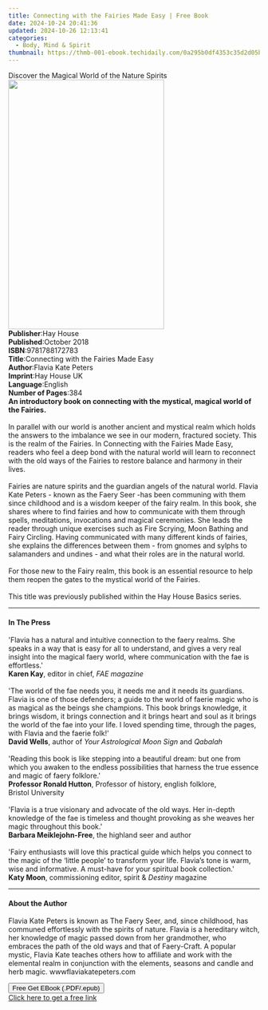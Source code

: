 ```yaml
---
title: Connecting with the Fairies Made Easy | Free Book
date: 2024-10-24 20:41:36
updated: 2024-10-26 12:13:41
categories:
  - Body, Mind & Spirit
thumbnail: https://thmb-001-ebook.techidaily.com/0a295b0df4353c35d2d05b5efe593bebc4d5522e632ebc198feb9e341bf082e6.jpg
---
```

<main id="book-container">
  <div class="flex flex-col">
    <div class="book-brief flex-1 py-6 px-4 sm:p-6 md:py-10 md:px-8">
      <!-- brief-->
      <div class="book-brief-main">
        Discover the Magical World of the Nature Spirits
      </div>
    </div>
    <div
      class="book-meta-info flex-1 grid gap-4 col-start-1 col-end-3 row-start-1 sm:mb-6 sm:grid-cols-4 lg:gap-6 lg:col-start-2 lg:row-end-6 lg:row-span-6 lg:mb-0"
    >
      <div
        class="book-meta-info-left place-content-center mt-4 p-4 text-sm leading-6 col-start-2 col-span-2 dark:text-slate-400"
      >
        <img
          class="w-full h-500 object-cover rounded-lg sm:h-255 sm:col-span-2 lg:col-span-full"
          src="https://img-001-ebook.techidaily.com/2bab9e22050a71337c1fd7a11e4cd57bc40e1926754a237329e9dba31ce19054.jpg"
          alt=""
          width="312"
          height="500"
        />
      </div>
      <div
        class="book-meta-info-right mt-2 col-start-1 row-start-2 col-span-3 self-center"
      >
        <!-- meta data  -->
        <div class="flex flex-col px-4 md:px-8">
          <div class="flex-1">
            <strong>Publisher</strong>:<span class="px-2">Hay House</span>
          </div>
          <div class="flex-1">
            <strong>Published</strong>:<span class="px-2">October 2018</span>
          </div>
          <div class="flex-1">
            <strong>ISBN</strong>:<span class="px-2">9781788172783</span>
          </div>
          <div class="flex-1">
            <strong>Title</strong>:<span class="px-2"
              >Connecting with the Fairies Made Easy</span
            >
          </div>
          <div class="flex-1">
            <strong>Author</strong>:<span class="px-2">Flavia Kate Peters</span>
          </div>
          <div class="flex-1">
            <strong>Imprint</strong>:<span class="px-2">Hay House UK</span>
          </div>
          <div class="flex-1">
            <strong>Language</strong>:<span class="px-2">English</span>
          </div>
          <div class="flex-1">
            <strong>Number of Pages</strong>:<span class="px-2">384</span>
          </div>
        </div>
      </div>
    </div>
    <div class="book-description flex-1 py-6 px-4 sm:p-6 md:py-10 md:px-8">
      <div class="book-description-main">
        <div accordion-content="" id="description">
          <b
            >An introductory book on connecting with the mystical, magical world
            of the Fairies.</b
          ><br /><br />In parallel with our world is another ancient and
          mystical realm which holds the answers to the imbalance we see in our
          modern, fractured society. This is the realm of the Fairies. In
          Connecting with the Fairies Made Easy, readers who feel a deep bond
          with the natural world will learn to reconnect with the old ways of
          the Fairies to restore balance and harmony in their lives.
          <br /><br />Fairies are nature spirits and the guardian angels of the
          natural world. Flavia Kate Peters - known as the Faery Seer -has been
          communing with them since childhood and is a wisdom keeper of the
          fairy realm. In this book, she shares where to find fairies and how to
          communicate with them through spells, meditations, invocations and
          magical ceremonies. She leads the reader through unique exercises such
          as Fire Scrying, Moon Bathing and Fairy Circling. Having communicated
          with many different kinds of fairies, she explains the differences
          between them - from gnomes and sylphs to salamanders and undines - and
          what their roles are in the natural world. <br /><br />For those new
          to the Fairy realm, this book is an essential resource to help them
          reopen the gates to the mystical world of the Fairies.<br /><br />This
          title was previously published within the Hay House Basics series.
        </div>
        <div class="accordion-fader"></div>
      </div>
    </div>
    <div class="book-excerpts flex-1 py-6 px-4 sm:p-6 md:py-10 md:px-8">
      <!-- excerpts-->
      <div class="book-excerpts-main">
        <hr />
        <h4 class="placeholder placeholder-heading">
          <span>In The Press</span>
        </h4>
        <p>
          'Flavia has a natural and intuitive connection to the faery realms.
          She speaks in a way that is easy for all to understand, and gives a
          very real insight into the magical faery world, where communication
          with the fae is effortless.'<br /><b>Karen Kay</b>,
          editor&nbsp;in&nbsp;chief,&nbsp;<i>FAE&nbsp;magazine</i
          ><br /><br />'The world of the fae needs you, it needs me and it needs
          its guardians. Flavia is one of those defenders; a guide to the world
          of faerie magic who is as magical as the beings she champions. This
          book brings knowledge, it brings wisdom, it brings connection and it
          brings heart and soul as it brings the world of the fae into your
          life. I loved spending time, through the pages, with Flavia and the
          faerie folk!'<br /><b>David Wells</b>, author&nbsp;of&nbsp;<i
            >Your Astrological Moon&nbsp;Sign&nbsp;</i
          >and&nbsp;<i>Qabalah</i><br /><br />'Reading this book is like
          stepping into a beautiful dream: but one from which you awaken to the
          endless possibilities that harness the true essence and magic of faery
          folklore.'<br /><b>Professor&nbsp;Ronald&nbsp;Hutton</b>,
          Professor&nbsp;of history, english folklore,
          Bristol&nbsp;University<br /><br />'Flavia is a true visionary and
          advocate of the old ways. Her in-depth knowledge of the fae is
          timeless and thought provoking as she weaves her magic throughout this
          book.'<br /><b>Barbara&nbsp;Meiklejohn-Free</b>, the highland
          seer&nbsp;and&nbsp;author<br /><br />'Fairy enthusiasts will love this
          practical guide which helps you connect to the magic of the ‘little
          people’ to transform your life. Flavia’s tone is warm, wise and
          informative. A must-have for your spiritual book collection.'<br /><b
            >Katy&nbsp;Moon</b
          >, commissioning editor, spirit
          &amp;&nbsp;<i>Destiny&nbsp;</i>magazine
        </p>
      </div>
    </div>
    <div class="book-about-author flex-1 py-6 px-4 sm:p-6 md:py-10 md:px-8">
      <!-- about author-->
      <div class="book-main-author-main">
        <hr />
        <h4 class="placeholder placeholder-heading">
          <span>About the Author</span>
        </h4>
        <p>
          Flavia Kate Peters is known as The Faery Seer, and, since childhood,
          has communed effortlessly with the spirits of nature. Flavia is a
          hereditary witch, her knowledge of magic passed down from her
          grandmother, who embraces the path of the old ways and that of
          Faery-Craft. A popular mystic, Flavia Kate teaches others how to
          affiliate and work with the elemental realm in conjunction with the
          elements, seasons and candle and herb magic. wwwflaviakatepeters.com
        </p>
      </div>
    </div>
    <div class="book-free-get flex-1 py-6 px-4 sm:p-6 md:py-10 md:px-8">
      <button
        id="btn-free-get"
        class="bg-blue-500 hover:bg-blue-700 text-white font-bold py-2 px-4 rounded"
      >
        Free Get EBook (.PDF/.epub)
      </button>
      <div id="countdown-display" class="px-2 text-lg mt-2"></div>
      <a
        id="free-link"
        class="hidden bg-blue-500 hover:bg-blue-700 text-white font-bold py-2 px-4 rounded"
        href="https://www.ebooks.com/en-us/book/96261007/connecting-with-the-fairies-made-easy/flavia-kate-peters/"
        target="_blank"
        >Click here to get a free link</a
      >
    </div>
    <script>
      let countdownTime = 0;
      let countdownInterval = null;
      document
        .getElementById('btn-free-get')
        .addEventListener('click', startCountdown);
      function startCountdown() {
        countdownTime = new Date().getTime() + 60000 * 3;
        countdownInterval = setInterval(updateCountdown, 1000);
        document.getElementById('btn-free-get').disabled = true;
        document
          .getElementById('btn-free-get')
          .classList.add('bg-gray-500', 'cursor-not-allowed');
      }
      function updateCountdown() {
        let currentTime = new Date().getTime();
        let timeLeft = countdownTime - currentTime;
        let secondsLeft = Math.floor(timeLeft / 1000);
        document.getElementById('countdown-display').innerHTML =
          `Remaining time: ${secondsLeft} seconds.`;
        if (secondsLeft <= 0) {
          clearInterval(countdownInterval);
          document.getElementById('btn-free-get').classList.add('hidden');
          document.getElementById('free-link').classList.remove('hidden');
          document.getElementById('countdown-display').innerHTML = '';
        }
      }
    </script>
  </div>
</main>
